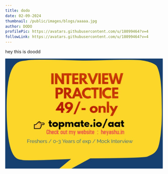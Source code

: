 ```yaml
---
title: dodo
date: 02-09-2024
thumbnail: /public/images/blogs/aaaaa.jpg
author: DODO
profilePic: https://avatars.githubusercontent.com/u/18099464?v=4
followLink: https://avatars.githubusercontent.com/u/18099464?v=4
---
```

hey this is doodd

![int](/public/images/blogs/dodo.jpg "int")
